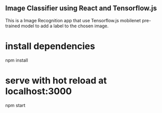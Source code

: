 ## Image Classifier using React and Tensorflow.js

This is a Image Recognition app that use Tensorflow.js mobilenet pre-trained model to add a label to the chosen image. 


# install dependencies
npm install

# serve with hot reload at localhost:3000
npm start
